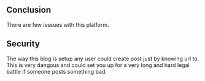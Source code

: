 ## Conclusion
There are few isssues with this platform. 

## Security
The way this blog is setup any user could create post just by knowing url to. This is very dangous and could set you up for a very long and hard legal battle if someone posts something bad.